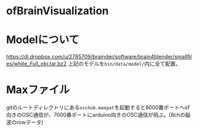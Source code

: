 # ofBrainVisualization

# Modelについて
https://dl.dropbox.com/u/2785709/brainder/software/brain4blender/smallfiles/white_Full_obj.tar.bz2
上記のモデルを`bin/data/model/`内に全て配置。

# Maxファイル
gitのルートディレクトリにある`oschub.maxpat`を起動すると8000番ポートへof向きのOSC通信が、7000番ポートにarduino向きのOSC通信が飛ぶ。(8chの脳波のrowデータ)

